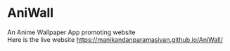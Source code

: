 # AniWall
An Anime Wallpaper App promoting website<br>
Here is the live website https://manikandanparamasivan.github.io/AniWall/
